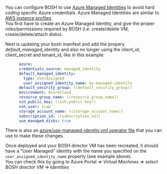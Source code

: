 You can configure BOSH to use [Azure Managed Identities](https://docs.microsoft.com/en-us/azure/active-directory/managed-identities-azure-resources/qs-configure-cli-windows-vm) to avoid hard coding specific Azure credentials.
Azure Managed Identities are similar to [AWS instance profiles](aws-iam-instance-profiles.md).  
You first have to create an Azure Managed Identity, and give the proper roles/permissions required by BOSH (i.e. create/delete VM, create/delete/attach disks).  

Next is updating your bosh manifest and add the propery _default_managed_identity_ and also no longer using the client_id, client_secret and tenant_id, like in this example:

```yaml
      azure:
      credentials_source: managed_identity
      default_managed_identity:
        type: UserAssigned
        user_assigned_identity_name: my-managed-identity
      default_security_group: ((default_security_group))
      environment: AzureCloud
      resource_group_name: ((resource_group_name))
      ssh_public_key: ((ssh.public_key))
      ssh_user: vcap
      storage_account_name: ((storage_account_name))
      subscription_id: ((subscription_id))
      use_managed_disks: true
```

There is also an [azure/use-managed-identity.yml operator file](https://github.com/cloudfoundry/bosh-deployment/blob/master/azure/use-managed-identity.yml) that you can use to make these changes.

Once deployed and your BOSH director VM has been recreated, it should have a "User Managed" identity with the name you specified on the ``user_assigned_identity_name`` property (see example above).  
You can check this by going to Azure Portal _=> Virtual Machines => select BOSH director VM => Identities_

